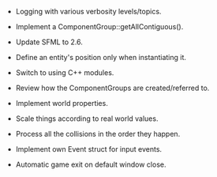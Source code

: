 - Logging with various verbosity levels/topics.

- Implement a ComponentGroup::getAllContiguous().

- Update SFML to 2.6.

- Define an entity's position only when instantiating it.

- Switch to using C++ modules.

- Review how the ComponentGroups are created/referred to.

- Implement world properties.

- Scale things according to real world values.

- Process all the collisions in the order they happen.

- Implement own Event struct for input events.

- Automatic game exit on default window close.
